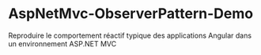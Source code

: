 # AspNetMvc-ObserverPattern-Demo
Reproduire le comportement réactif typique des applications Angular dans un environnement ASP.NET MVC
